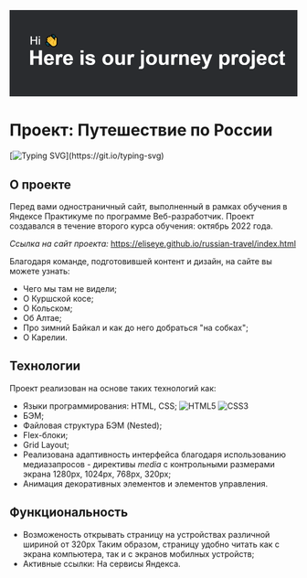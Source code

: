 ![Проект: Путешествие по России](./images/readme.png)
# Проект: Путешествие по России
[![Typing SVG](https://readme-typing-svg.demolab.com?font=Inter&size=25&duration=4000&pause=50&width=600&height=40&lines=%D0%9F%D1%80%D0%B8%D0%B2%D0%B5%D1%82!+;%D0%9F%D0%B5%D1%80%D0%B5%D0%B4+%D0%B2%D0%B0%D0%BC%D0%B8+%D0%BF%D1%80%D0%BE%D0%B5%D0%BA%D1%82+%D0%BE+%D0%BF%D1%83%D1%82%D0%B5%D1%88%D0%B5%D1%81%D1%82%D0%B2%D0%B8%D0%B8+%D1%87%D0%B5%D1%80%D0%B5%D0%B7+%D0%B2%D1%81%D1%8E+%D0%A0%D0%BE%D1%81%D1%81%D0%B8%D1%8E;%D0%98+%D1%82%D0%B0%D0%BA...+%D0%B2+%D0%BF%D1%83%D1%82%D1%8C!;%D0%9F%D1%81%D0%BA%D0%BE%D0%B2;%D0%92%D0%B5%D0%BB%D0%B8%D0%BA%D0%B8%D0%B9+%D0%9D%D0%BE%D0%B2%D0%B3%D0%BE%D1%80%D0%BE%D0%B4;%D0%A2%D0%B2%D0%B5%D1%80%D1%8C;%D0%AF%D1%80%D0%BE%D1%81%D0%BB%D0%B0%D0%B2%D0%BB%D1%8C;%D0%9C%D0%B0%D0%BD%D1%82%D1%83%D1%80%D0%BE%D0%B2%D0%BE;%D0%9A%D0%BE%D1%82%D0%B5%D0%BB%D1%8C%D0%BD%D0%B8%D1%87-1;%D0%93%D0%BB%D0%B0%D0%B7%D0%BE%D0%B2;%D0%9F%D0%B5%D1%80%D0%BC%D1%8C;%D0%95%D0%BA%D0%B0%D1%82%D0%B5%D1%80%D0%B8%D0%BD%D0%B1%D1%83%D1%80%D0%B3;%D0%A2%D1%8E%D0%BC%D0%B5%D0%BD%D1%8C;%D0%9E%D0%BC%D1%81%D0%BA;%D0%9A%D1%80%D0%B0%D1%81%D0%BD%D0%BE%D1%8F%D1%80%D1%81%D0%BA;%D0%A3%D0%BB%D0%B0%D0%BD-%D0%A3%D0%B4%D1%8D;%D0%90+%D1%81%D0%BA%D0%BE%D0%BB%D1%8C%D0%BA%D0%BE+%D0%B8%D0%BD%D1%82%D0%B5%D1%80%D0%B5%D1%81%D0%BD%D1%8B%D1%85+%D0%B8+%D0%B6%D0%B8%D0%B2%D0%BE%D0%BF%D0%B8%D1%81%D0%BD%D1%8B%D1%85+%D0%BC%D0%B5%D1%81%D1%82!)](https://git.io/typing-svg)
## О проекте
Перед вами одностраничный сайт, выполненный в рамках обучения в Яндексе Практикуме
по программе Веб-разработчик.
Проект создавался в течение второго курса обучения: октябрь 2022 года.

*Ссылка на сайт проекта:*
https://eliseye.github.io/russian-travel/index.html

Благодаря команде, подготовившей контент и дизайн,
на сайте вы можете узнать:

* Чего мы там не видели;
* О Куршской косе;
* О Кольском;
* Об Алтае;
* Про зимний Байкал и как до него добраться "на собках";
* О Карелии.

## Технологии

Проект реализован на основе таких технологий как:

* Языки программирования: HTML, CSS; ![HTML5](https://img.shields.io/badge/html5-%23E34F26.svg?style=for-the-badge&logo=html5&logoColor=white) ![CSS3](https://img.shields.io/badge/css3-%231572B6.svg?style=for-the-badge&logo=css3&logoColor=white)
* БЭМ;
* Файловая структура БЭМ (Nested);
* Flex-блоки;
* Grid Layout;
* Реализована адаптивность интерфейса благодаря использованию медиазапросов - директивы *media*
  с контрольными размерами экрана 1280px, 1024px, 768px, 320px;
* Анимация декоративных элементов и элементов управления.

## Функциональность

* Возможеность открывать страницу на устройствах различной шириной от 320px
  Таким образом, страницу удобно читать как с экрана компьютера, так и с экранов мобилных устройств;
* Активные ссылки: На сервисы Яндекса.
